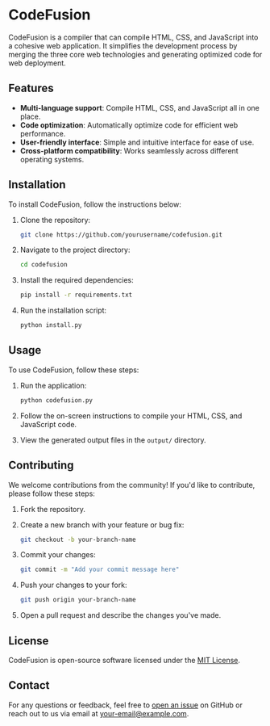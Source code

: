 # CodeFusion

CodeFusion is a compiler that can compile HTML, CSS, and JavaScript into a cohesive web application. It simplifies the development process by merging the three core web technologies and generating optimized code for web deployment.

## Features

- **Multi-language support**: Compile HTML, CSS, and JavaScript all in one place.
- **Code optimization**: Automatically optimize code for efficient web performance.
- **User-friendly interface**: Simple and intuitive interface for ease of use.
- **Cross-platform compatibility**: Works seamlessly across different operating systems.

## Installation

To install CodeFusion, follow the instructions below:

1. Clone the repository:

    ```bash
    git clone https://github.com/yourusername/codefusion.git
    ```

2. Navigate to the project directory:

    ```bash
    cd codefusion
    ```

3. Install the required dependencies:

    ```bash
    pip install -r requirements.txt
    ```

4. Run the installation script:

    ```bash
    python install.py
    ```

## Usage

To use CodeFusion, follow these steps:

1. Run the application:

    ```bash
    python codefusion.py
    ```

2. Follow the on-screen instructions to compile your HTML, CSS, and JavaScript code.

3. View the generated output files in the `output/` directory.

## Contributing

We welcome contributions from the community! If you'd like to contribute, please follow these steps:

1. Fork the repository.
2. Create a new branch with your feature or bug fix:

    ```bash
    git checkout -b your-branch-name
    ```

3. Commit your changes:

    ```bash
    git commit -m "Add your commit message here"
    ```

4. Push your changes to your fork:

    ```bash
    git push origin your-branch-name
    ```

5. Open a pull request and describe the changes you've made.

## License

CodeFusion is open-source software licensed under the [MIT License](LICENSE).

## Contact

For any questions or feedback, feel free to [open an issue](https://github.com/yourusername/codefusion/issues) on GitHub or reach out to us via email at your-email@example.com.
